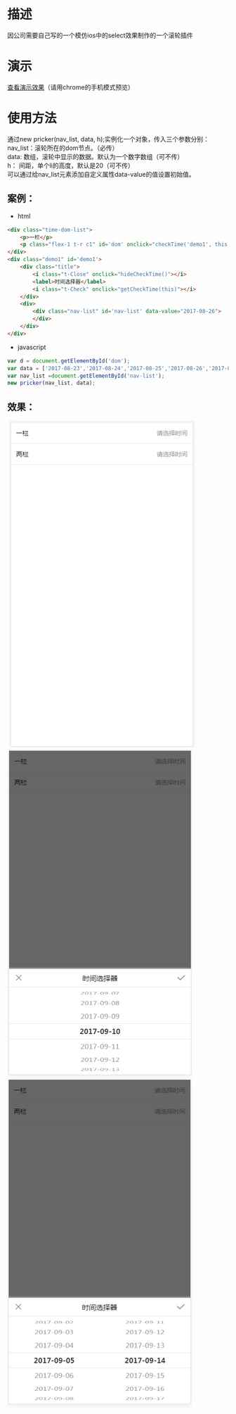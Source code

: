 # 描述
因公司需要自己写的一个模仿ios中的select效果制作的一个滚轮插件

# 演示
[查看演示效果](https://erpang123.github.io/pricker/time.html)（请用chrome的手机模式预览）

# 使用方法
通过new pricker(nav_list, data, h);实例化一个对象，传入三个参数分别：<br/>
nav_list：滚轮所在的dom节点。（必传）<br/>
data: 数组，滚轮中显示的数据。默认为一个数字数组（可不传）<br/>
h： 间距，单个li的高度，默认是20（可不传）<br/>
可以通过给nav_list元素添加自定义属性data-value的值设置初始值。
## 案例：
* html
```html
<div class="time-dom-list">
	<p>一栏</p>
	<p class="flex-1 t-r c1" id='dom' onclick="checkTime('demo1', this)">请选择时间</p>
</div>
<div class="demo1" id='demo1'>
	<div class="title">
		<i class="t-Close" onclick="hideCheckTime()"></i>
		<label>时间选择器</label>
		<i class="t-Check" onclick="getCheckTime(this)"></i>
	</div>
	<div>
		<div class="nav-list" id='nav-list' data-value="2017-08-26">
		</div>
	</div>
</div>
```
* javascript
```javascript
var d = document.getElementById('dom');
var data = ['2017-08-23','2017-08-24','2017-08-25','2017-08-26','2017-08-27','2017-08-28','2017-08-29','2017-08-30','2017-08-31','2017-09-01','2017-09-02','2017-09-03','2017-09-04','2017-09-05','2017-09-06','2017-09-07','2017-09-08','2017-09-09','2017-09-10','2017-09-11','2017-09-12','2017-09-13','2017-09-14','2017-09-15','2017-09-16','2017-09-17','2017-09-18','2017-09-19'];
var nav_list =document.getElementById('nav-list');
new pricker(nav_list, data);
```
## 效果：
 ![](Screenshots/1.png)
 ![](Screenshots/2.png)
 ![](Screenshots/3.png)